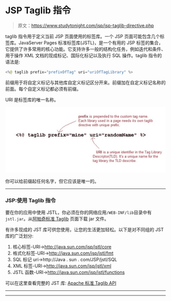 # JSP Taglib 指令

> 原文：<https://www.studytonight.com/jsp/jsp-taglib-directive.php>

taglib 指令用于定义当前 JSP 页面使用的标签库。一个 JSP 页面可能包含几个标签库。JavaServer Pages 标准标签库(JSTL)，是一个有用的 JSP 标签的集合，它提供了许多常用的核心功能。它支持许多一般的结构化任务，例如迭代和条件、用于操作 XML 文档的现成标记、国际化标记以及执行 SQL 操作。taglib 指令的语法是:

```java
<%@ taglib prefix="prefixOfTag" uri="uriOfTagLibrary" %> 
```

前缀用于将自定义标记与其他库自定义标记区分开来。前缀加在自定义标记名称的前面。每个自定义标记都必须有前缀。

URI 是标签库的唯一名称。

![Jsp Taglib Directive](img/400019935c8f4195253ffccf67811bbd.png)

你可以给前缀起任何名字，但它应该是唯一的。

* * *

### JSP:使用 Taglib 指令

要在你的应用中使用 JSTL，你必须在你的网络应用`/WEB-INF/lib`目录中有`jstl.jar`。从[阿帕奇标准 Taglib](http://tomcat.apache.org/taglibs/index.html) 页面下载 jar 文件。

有许多现成的 JST 库可供您使用，让您的生活更加轻松。以下是对不同组的 JST 库的广泛划分:

1.  核心标签-URI→http://java.sun.com/jsp/jstl/core
2.  格式化标签-URI→http://java.sun.com/jsp/jstl/fmt
3.  SQL 标记 uri→http://Java . sun . com/JSP/jstl/SQL
4.  XML 标签-URI→http://java.sun.com/jsp/jstl/xml
5.  JSTL 函数-URI→http://java.sun.com/jsp/jstl/functions

可以在这里查看完整的 JST 库: [Apache 标准 Taglib API](http://tomcat.apache.org/taglibs/standard/apidocs/</p>)

* * *

* * *
